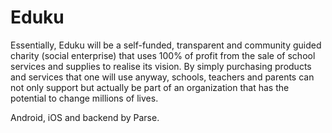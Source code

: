 # Eduku
Essentially, Eduku will be a self-funded, transparent and community guided charity (social enterprise) that uses 100% of profit from the sale of school services and supplies to realise its vision. By simply purchasing products and services that one will use anyway, schools, teachers and parents can not only support but actually be part of an organization that has the potential to change millions of lives.

Android, iOS and backend by Parse.
